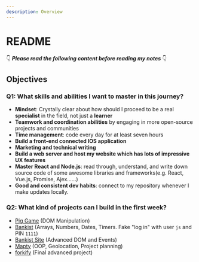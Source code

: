 ```yaml
---
description: Overview
---
```


# README

👇 _**Please read the following content before reading my notes**_ 👇

## Objectives

### Q1: What skills and abilities I want to master in this journey?

* **Mindset**: Crystally clear about how should I proceed to be a real **specialist** in the field, not just a **learner**
* **Teamwork and coordination abilities** by engaging in more open-source projects and communities
* **Time management**: code every day for at least seven hours
* **Build a front-end connected IOS application**
* **Marketing and technical writing**
* **Build a web server and host my website which has lots of impressive UX features**
* **Master React and Node.js**: read through, understand, and write down source code of some awesome libraries and frameworks\(e.g. React, Vue.js, Promise, Ajex......\)
* **Good and consistent dev habits**: connect to my repository whenever I make updates locally.

### Q2: What kind of projects can I build in the first week?

* [Pig Game](https://pig-game-v2.netlify.app) \(DOM Manipulation\)
* [Bankist](https://bankist.netlify.app/) \(Arrays, Numbers, Dates, Timers. Fake "log in" with user `js` and PIN `1111`\)
* [Bankist Site](https://bankist-dom.netlify.app/) \(Advanced DOM and Events\)
* [Mapty](https://mapty.netlify.app/) \(OOP, Geolocation, Project planning\)
* [forkify](https://forkify-v2.netlify.app/) \(Final advanced project\)

